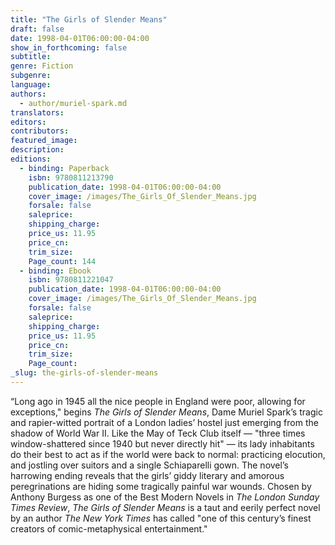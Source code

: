 ```yaml
---
title: "The Girls of Slender Means"
draft: false
date: 1998-04-01T06:00:00-04:00
show_in_forthcoming: false
subtitle:
genre: Fiction
subgenre:
language:
authors:
  - author/muriel-spark.md
translators:
editors:
contributors:
featured_image:
description:
editions:
  - binding: Paperback
    isbn: 9780811213790
    publication_date: 1998-04-01T06:00:00-04:00
    cover_image: /images/The_Girls_Of_Slender_Means.jpg
    forsale: false
    saleprice:
    shipping_charge:
    price_us: 11.95
    price_cn:
    trim_size:
    Page_count: 144
  - binding: Ebook
    isbn: 9780811221047
    publication_date: 1998-04-01T06:00:00-04:00
    cover_image: /images/The_Girls_Of_Slender_Means.jpg
    forsale: false
    saleprice:
    shipping_charge:
    price_us: 11.95
    price_cn:
    trim_size:
    Page_count:
_slug: the-girls-of-slender-means
---
```


“Long ago in 1945 all the nice people in England were poor, allowing for exceptions," begins _The Girls of Slender Means_, Dame Muriel Spark’s tragic and rapier-witted portrait of a London ladies’ hostel just emerging from the shadow of World War II. Like the May of Teck Club itself — "three times window-shattered since 1940 but never directly hit" — its lady inhabitants do their best to act as if the world were back to normal: practicing elocution, and jostling over suitors and a single Schiaparelli gown. The novel’s harrowing ending reveals that the girls’ giddy literary and amorous peregrinations are hiding some tragically painful war wounds. Chosen by Anthony Burgess as one of the Best Modern Novels in _The London Sunday Times Review_, _The Girls of Slender Means_ is a taut and eerily perfect novel by an author _The New York Times_ has called "one of this century’s finest creators of comic-metaphysical entertainment."

